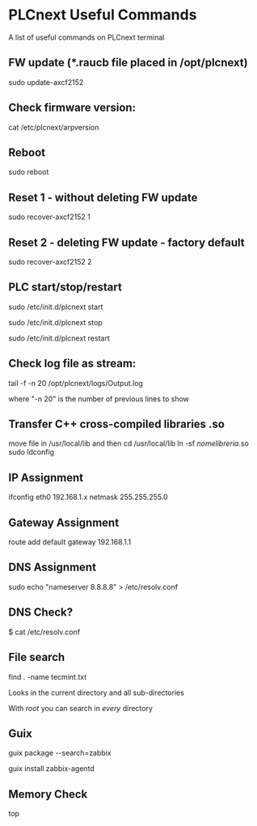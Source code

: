 # __PLCnext Useful Commands__
A list of useful commands on PLCnext terminal

## FW update (*.raucb file placed in /opt/plcnext)
sudo update-axcf2152

## Check firmware version:
cat /etc/plcnext/arpversion

## Reboot
sudo reboot

## Reset 1 - without deleting FW update
sudo recover-axcf2152 1      

## Reset 2 - deleting FW update - factory default
sudo recover-axcf2152 2      

## PLC start/stop/restart
sudo /etc/init.d/plcnext start

sudo /etc/init.d/plcnext stop

sudo /etc/init.d/plcnext restart

## Check log file as stream:
tail -f -n 20 /opt/plcnext/logs/Output.log

where "-n 20" is the number of previous lines to show 

## Transfer C++ cross-compiled libraries .so
move file in /usr/local/lib and then
cd /usr/local/lib
ln -sf _nomelibreria_.so
sudo ldconfig

## IP Assignment
ifconfig eth0 192.168.1.x netmask 255.255.255.0

## Gateway Assignment
route add default gateway 192.168.1.1

## DNS Assignment
sudo echo "nameserver 8.8.8.8" > /etc/resolv.conf

## DNS Check?
$ cat /etc/resolv.conf 

## File search
find . -name tecmint.txt

Looks in the current directory and all sub-directories

With _root_ you can search in _every_ directory

## Guix
guix package  --search=zabbix

guix install zabbix-agentd

## Memory Check
top

